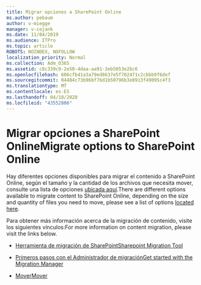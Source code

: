 ```yaml
---
title: Migrar opciones a SharePoint Online
ms.author: pebaum
author: v-miegge
manager: v-cojank
ms.date: 11/04/2019
ms.audience: ITPro
ms.topic: article
ROBOTS: NOINDEX, NOFOLLOW
localization_priority: Normal
ms.collection: Adm_O365
ms.assetid: c8c339c9-2e50-4daa-aa91-3eb5053e2bc6
ms.openlocfilehash: 606cfb41a3a79ed8637e5f702471c2cbbb9f6def
ms.sourcegitcommit: 04484c73b96bf76d1b50796b3e8913f49095c4f3
ms.translationtype: MT
ms.contentlocale: es-ES
ms.lasthandoff: 04/18/2020
ms.locfileid: "43552806"
---
```

# <a name="migrate-options-to-sharepoint-online"></a><span data-ttu-id="8d804-102">Migrar opciones a SharePoint Online</span><span class="sxs-lookup"><span data-stu-id="8d804-102">Migrate options to SharePoint Online</span></span>

<span data-ttu-id="8d804-103">Hay diferentes opciones disponibles para migrar el contenido a SharePoint Online, según el tamaño y la cantidad de los archivos que necesita mover, consulte una lista de opciones [ubicada aquí](https://docs.microsoft.com/sharepointmigration/migrate-to-sharepoint-online).</span><span class="sxs-lookup"><span data-stu-id="8d804-103">There are different options available to migrate content to SharePoint Online, depending on the size and quantity of files you need to move, please see a list of options [located here](https://docs.microsoft.com/sharepointmigration/migrate-to-sharepoint-online).</span></span>

<span data-ttu-id="8d804-104">Para obtener más información acerca de la migración de contenido, visite los siguientes vínculos:</span><span class="sxs-lookup"><span data-stu-id="8d804-104">For more information on content migration, please visit the links below.</span></span>

- [<span data-ttu-id="8d804-105">Herramienta de migración de SharePoint</span><span class="sxs-lookup"><span data-stu-id="8d804-105">Sharepoint Migration Tool</span></span>](https://docs.microsoft.com/sharepointmigration/introducing-the-sharepoint-migration-tool)

- [<span data-ttu-id="8d804-106">Primeros pasos con el Administrador de migración</span><span class="sxs-lookup"><span data-stu-id="8d804-106">Get started with the Migration Manager</span></span>](https://docs.microsoft.com/sharepointmigration/mm-get-started)

- [<span data-ttu-id="8d804-107">Mover</span><span class="sxs-lookup"><span data-stu-id="8d804-107">Mover</span></span>](https://mover.io/)
